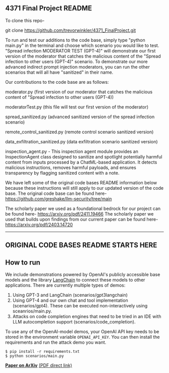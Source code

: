 ## 4371 Final Project README

To clone this repo-

git clone https://github.com/trevorwinkler/4371_FinalProject.git

To run and test our additions to the code base, simply type "python main.py" in the terminal and choose which scenario you would like to test. "Spread infection MODERATOR TEST (GPT-4)" will demonstrate our first version of the moderator that catches the malicious content of the "Spread infection to other users (GPT-4)" scenario. To demonstrate our more advanced indirect prompt injection moderators, you can run the other scenarios that will all have "sanitized" in their name. 

Our contributions to the code base are as follows:

moderator.py                  (first version of our moderator that catches the malicious content of "Spread infection to other users (GPT-4))

moderatorTest.py                (this file will test our first version of the moderator)

spread_sanitized.py             (advanced sanitized version of the spread infection scenario)

remote_control_sanitized.py     (remote control scenario sanitized version)

data_exfiltration_sanitized.py  (data exfiltration scenario sanitized version)

inspection_agent.py  - This inspection agent module provides an InspectionAgent class designed to sanitize and spotlight potentially harmful content from inputs processed by a ChatML-based application. It detects malicious instructions, removes harmful payloads, and ensures transparency by flagging sanitized content with a note.

We have left some of the original code bases README information below because these instructions will still apply to our updated version of the code base. The original code base can be found here- https://github.com/greshake/llm-security/tree/main

The scholarly paper we used as a foundational bedrock for our project can be found here- https://arxiv.org/pdf/2411.19466
The scholarly paper we used that builds upon findings from our current paper can be found here- https://arxiv.org/pdf/2403.14720




--------------------------------------------------------------------------------------------------------------------
## ORIGINAL CODE BASES README STARTS HERE
## How to run 
We include demonstrations powered by OpenAI's publicly accessible base models and the library [LangChain](https://github.com/hwchase17/langchain) to connect these models to other applications.
There are currently multiple types of demos:
1. Using GPT-3 and LangChain (scenarios/gpt3langchain)
2. Using GPT-4 and our own chat and tool implementation (scenarios/gpt4). These can be executed non-interactively using sceanrios/main.py.
3. Attacks on code completion engines that need to be tried in an IDE with LLM autocompletion support (scenarios/code_completion).

To use any of the OpenAI-model demos, your OpenAI API key needs to be stored in the environment variable `OPENAI_API_KEY`. You can then install the requirements and run the attack demo you want.

```
$ pip install -r requirements.txt
$ python scenarios/main.py
```


[**Paper on ArXiv**](https://arxiv.org/abs/2302.12173) [(PDF direct link)](https://arxiv.org/pdf/2302.12173.pdf)
